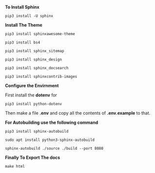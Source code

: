 **To Install Sphinx**
```
pip3 install -U sphinx
```

**Install The Theme**
```
pip3 install sphinxawesome-theme
```

```
pip3 install bs4
```

```
pip3 install sphinx_sitemap
```

```
pip3 install sphinx_design
```

```
pip3 install sphinx_docsearch
```

```
pip3 install sphinxcontrib-images
```

**Configure the Envirnment**

First install the **dotenv** for

```
pip3 install python-dotenv
```

Then make a file **.env** and copy all the contents of **.env.example** to that.



**For Autobuilding use the following command**
```
pip3 install sphinx-autobuild
```

```
sudo apt install python3-sphinx-autobuild
```

```
sphinx-autobuild ./source ./build --port 8080
```

**Finally To Export The docs**
```
make html
```